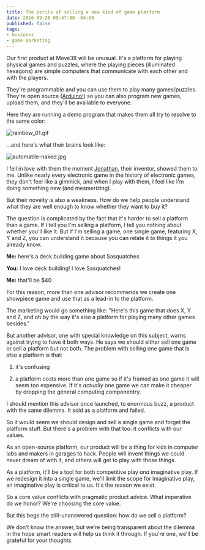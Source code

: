 ```yaml
---
title: The perils of selling a new kind of game platform
date: 2016-09-28 09:47:00 -04:00
published: false
tags:
- business
- game marketing
---
```


Our first product at Move38 will be unusual. It's a platform for playing physical games and puzzles, where the playing pieces (illuminated hexagons) are simple computers that communicate with each other and with the players.

They're programmable and you can use them to play many games/puzzles. They're open source ([Arduino!](https://www.arduino.cc/)) so you can also program new games, upload them, and they'll be available  to everyone.

Here they are running a demo program that makes them all try to resolve to the same color:

![rainbow_01.gif](/uploads/rainbow_01.gif)

...and here's what their brains look like:

![automatile-naked.jpg](/uploads/automatile-naked.jpg)

I fell in love with them the moment [Jonathan](http://cargo.jonathanbobrow.com/), their inventor, showed them to me. Unlike nearly every electronic game in the history of electronic games, they don't feel like a gimmick, and when I play with them, I feel like I'm doing something new (and mesmerizing).

But their novelty is also a weakness. How do we help people understand what they are well enough to know whether they want to buy it?

The question is complicated by the fact that it's harder to sell a platform than a game. If I tell you I'm selling a platform, I tell you nothing about whether you'll like it. But if I'm selling a game, one single game, featuring X, Y and Z, you can understand it because you can relate it to things it you already know.

**Me:** here's a deck building game about Sasquatches

**You:** I love deck building! I love Sasquatches!

**Me:** that'll be $40

For this reason, more than one advisor recommends we create one showpiece game and use that as a lead-in to the platform.

The marketing would go something like: "Here's this game that does X, Y and Z, and oh by the way it's also a platform for playing many other games besides."

But another advisor, one with special knowledge on this subject, warns against trying to have it both ways. He says we should either sell one game or sell a platform but not both. The problem with selling one game that is *also* a platform is that:

1. it's confusing

2. a platform costs more than one game so if it's framed as one game it will seem too expensive. If it's *actually* one game we can make it cheaper by dropping the general computing componentry.

I should mention this advisor once launched, to enormous buzz, a product with the same dilemma. It sold as a platform and failed.

So it would seem we should design and sell a single game and forget the platform stuff. But there's a problem with that too: it conflicts with our values.

As an open-source platform, our product will be a thing for kids in computer labs and makers in garages to hack. People will invent things we could never dream of with it, and others will get to play with those things.

As a platform, it'll be a tool for both competitive play *and* imaginative play.  If we redesign it into a single game, we'll limit the scope for imaginative play, an imaginative play is critical to us. It's the reason we exist.

So a core value conflicts with pragmatic product advice. What imperative do we honor? We're choosing the core value.

But this begs the still-unanswered question: how do we sell a platform?

We don't know the answer, but we're being transparent about the dilemma in the hope smart readers will help us think it through. If you're one, we'll be grateful for your thoughts.